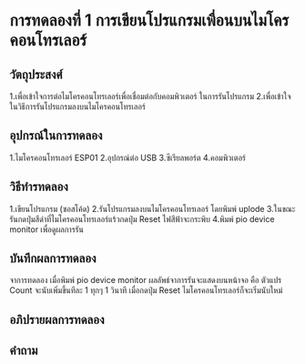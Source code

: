 # การทดลองที่ 1 การเขียนโปรแกรมเพื่อนบนไมโครคอนโทรเลอร์

## วัตถุประสงศ์
1.เพื่อเข้าใจการต่อไมโครคอนโทรเลอร์เพื่อเชื่อมต่อกับคอมพิวเตอร์ ในการรันโปรแกรม
2.เพื่อเข้าใจในวิธีการรันโปรแกรมลงบนไมโครคอนโทรเลอร์
## อุปกรณ์ในการทดลอง
1.ไมโครคอนโทรเลอร์ ESP01
2.อุปกรณ์ต่อ USB
3.ซีเรียลพอร์ต
4.คอมพิวเตอร์
## วิธีทำรทดลอง
1.เขียนโปรแกรม (ซอสโค้ด)
2.รันโปรแกรมลงบนไมโครคอนโทรเลอร์ โดยพิมพ์ uplode
3.ในขณะรันกดปุ่มสีดำที่ไมโครคอนโทรเลอร์แร้วกดปุ่ม Reset ไฟสีฟ้าจะกระพิบ
4.พิมพ์ pio device monitor เพื่อดูผลการรัน
## บันทึกผลการทดลอง
  จาการทดลอง เมื่อพิมพ์ pio device monitor ผลลัพธ์จาการรันจะแสดงบนหน้าจอ คือ ตัวแปร Count จะนับเพิ่มขึ้นทีละ 1 ทุกๆ 1 วินาที
เมื่อกดปุ่ม Reset ไมโครคอนโทรเลอร์ก็จะเริ่มนับใหม่
## อภิปรายผลการทดลอง
## คำถาม

